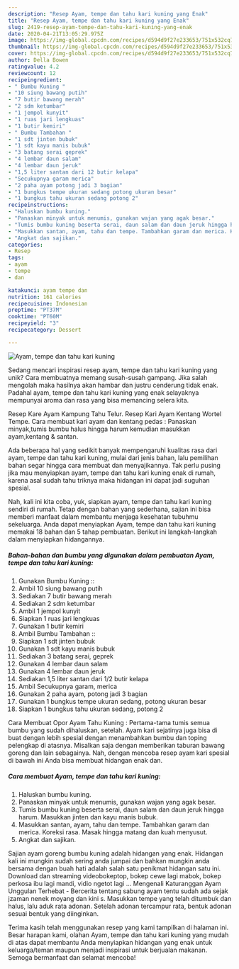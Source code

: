 ```yaml
---
description: "Resep Ayam, tempe dan tahu kari kuning yang Enak"
title: "Resep Ayam, tempe dan tahu kari kuning yang Enak"
slug: 2419-resep-ayam-tempe-dan-tahu-kari-kuning-yang-enak
date: 2020-04-21T13:05:29.975Z
image: https://img-global.cpcdn.com/recipes/d594d9f27e233653/751x532cq70/ayam-tempe-dan-tahu-kari-kuning-foto-resep-utama.jpg
thumbnail: https://img-global.cpcdn.com/recipes/d594d9f27e233653/751x532cq70/ayam-tempe-dan-tahu-kari-kuning-foto-resep-utama.jpg
cover: https://img-global.cpcdn.com/recipes/d594d9f27e233653/751x532cq70/ayam-tempe-dan-tahu-kari-kuning-foto-resep-utama.jpg
author: Della Bowen
ratingvalue: 4.2
reviewcount: 12
recipeingredient:
- " Bumbu Kuning "
- "10 siung bawang putih"
- "7 butir bawang merah"
- "2 sdm ketumbar"
- "1 jempol kunyit"
- "1 ruas jari lengkuas"
- "1 butir kemiri"
- " Bumbu Tambahan "
- "1 sdt jinten bubuk"
- "1 sdt kayu manis bubuk"
- "3 batang serai geprek"
- "4 lembar daun salam"
- "4 lembar daun jeruk"
- "1,5 liter santan dari 12 butir kelapa"
- "Secukupnya garam merica"
- "2 paha ayam potong jadi 3 bagian"
- "1 bungkus tempe ukuran sedang potong ukuran besar"
- "1 bungkus tahu ukuran sedang potong 2"
recipeinstructions:
- "Haluskan bumbu kuning."
- "Panaskan minyak untuk menumis, gunakan wajan yang agak besar."
- "Tumis bumbu kuning beserta serai, daun salam dan daun jeruk hingga harum. Masukkan jinten dan kayu manis bubuk."
- "Masukkan santan, ayam, tahu dan tempe. Tambahkan garam dan merica. Koreksi rasa. Masak hingga matang dan kuah menyusut."
- "Angkat dan sajikan."
categories:
- Resep
tags:
- ayam
- tempe
- dan

katakunci: ayam tempe dan 
nutrition: 161 calories
recipecuisine: Indonesian
preptime: "PT37M"
cooktime: "PT60M"
recipeyield: "3"
recipecategory: Dessert

---
```



![Ayam, tempe dan tahu kari kuning](https://img-global.cpcdn.com/recipes/d594d9f27e233653/751x532cq70/ayam-tempe-dan-tahu-kari-kuning-foto-resep-utama.jpg)

Sedang mencari inspirasi resep ayam, tempe dan tahu kari kuning yang unik? Cara membuatnya memang susah-susah gampang. Jika salah mengolah maka hasilnya akan hambar dan justru cenderung tidak enak. Padahal ayam, tempe dan tahu kari kuning yang enak selayaknya mempunyai aroma dan rasa yang bisa memancing selera kita.

Resep Kare Ayam Kampung Tahu Telur. Resep Kari Ayam Kentang Wortel Tempe. Cara membuat kari ayam dan kentang pedas : Panaskan minyak,tumis bumbu halus hingga harum kemudian masukkan ayam,kentang &amp; santan.

Ada beberapa hal yang sedikit banyak mempengaruhi kualitas rasa dari ayam, tempe dan tahu kari kuning, mulai dari jenis bahan, lalu pemilihan bahan segar hingga cara membuat dan menyajikannya. Tak perlu pusing jika mau menyiapkan ayam, tempe dan tahu kari kuning enak di rumah, karena asal sudah tahu triknya maka hidangan ini dapat jadi suguhan spesial.


Nah, kali ini kita coba, yuk, siapkan ayam, tempe dan tahu kari kuning sendiri di rumah. Tetap dengan bahan yang sederhana, sajian ini bisa memberi manfaat dalam membantu menjaga kesehatan tubuhmu sekeluarga. Anda dapat menyiapkan Ayam, tempe dan tahu kari kuning memakai 18 bahan dan 5 tahap pembuatan. Berikut ini langkah-langkah dalam menyiapkan hidangannya.

<!--inarticleads1-->

##### Bahan-bahan dan bumbu yang digunakan dalam pembuatan Ayam, tempe dan tahu kari kuning:

1. Gunakan  Bumbu Kuning ::
1. Ambil 10 siung bawang putih
1. Sediakan 7 butir bawang merah
1. Sediakan 2 sdm ketumbar
1. Ambil 1 jempol kunyit
1. Siapkan 1 ruas jari lengkuas
1. Gunakan 1 butir kemiri
1. Ambil  Bumbu Tambahan ::
1. Siapkan 1 sdt jinten bubuk
1. Gunakan 1 sdt kayu manis bubuk
1. Sediakan 3 batang serai, geprek
1. Gunakan 4 lembar daun salam
1. Gunakan 4 lembar daun jeruk
1. Sediakan 1,5 liter santan dari 1/2 butir kelapa
1. Ambil Secukupnya garam, merica
1. Gunakan 2 paha ayam, potong jadi 3 bagian
1. Gunakan 1 bungkus tempe ukuran sedang, potong ukuran besar
1. Siapkan 1 bungkus tahu ukuran sedang, potong 2


Cara Membuat Opor Ayam Tahu Kuning : Pertama-tama tumis semua bumbu yang sudah dihaluskan, setelah. Ayam kari sejatinya juga bisa di buat dengan lebih spesial dengan menambahkan bumbu dan toping pelengkap di atasnya. Misalkan saja dengan memberikan taburan bawang goreng dan lain sebagainya. Nah, dengan mencoba resep ayam kari spesial di bawah ini Anda bisa membuat hidangan enak dan. 

<!--inarticleads2-->

##### Cara membuat Ayam, tempe dan tahu kari kuning:

1. Haluskan bumbu kuning.
1. Panaskan minyak untuk menumis, gunakan wajan yang agak besar.
1. Tumis bumbu kuning beserta serai, daun salam dan daun jeruk hingga harum. Masukkan jinten dan kayu manis bubuk.
1. Masukkan santan, ayam, tahu dan tempe. Tambahkan garam dan merica. Koreksi rasa. Masak hingga matang dan kuah menyusut.
1. Angkat dan sajikan.


Sajian ayam goreng bumbu kuning adalah hidangan yang enak. Hidangan kali ini mungkin sudah sering anda jumpai dan bahkan mungkin anda bersama dengan buah hati adalah salah satu penikmat hidangan satu ini. Download dan streaming videobokeptop, bokep cewe lagi mabok, bokep perkosa ibu lagi mandi, vidio ngetot lagi … Mengenali Katuranggan Ayam Unggulan Terhebat - Bercerita tentang sabung ayam tentu sudah ada sejak jzaman nenek moyang dan kini s. Masukkan tempe yang telah ditumbuk dan halus, lalu aduk rata adonan. Setelah adonan tercampur rata, bentuk adonan sesuai bentuk yang diinginkan. 

Terima kasih telah menggunakan resep yang kami tampilkan di halaman ini. Besar harapan kami, olahan Ayam, tempe dan tahu kari kuning yang mudah di atas dapat membantu Anda menyiapkan hidangan yang enak untuk keluarga/teman maupun menjadi inspirasi untuk berjualan makanan. Semoga bermanfaat dan selamat mencoba!
